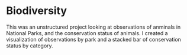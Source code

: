 # Biodiversity

This was an unstructured project looking at observations of anminals in National Parks, and the conservation status of animals. I created a visualization of observations by park and a stacked bar of conservation status by category.  
